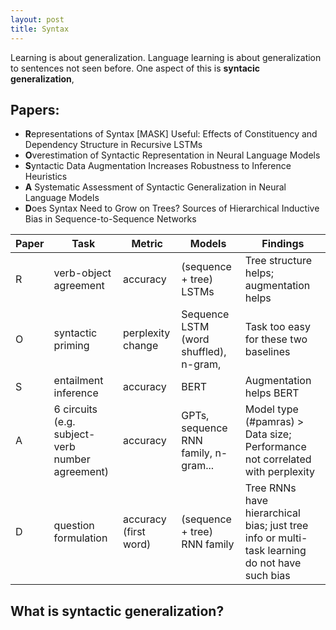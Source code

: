 ```yaml
---
layout: post
title: Syntax
---
```


Learning is about generalization. Language learning is about generalization to sentences not seen before. 
One aspect of this is **syntacic generalization**, 

## Papers:
- **R**epresentations of Syntax [MASK] Useful: Effects of Constituency and Dependency Structure in Recursive LSTMs
- **O**verestimation of Syntactic Representation in Neural Language Models
- **S**yntactic Data Augmentation Increases Robustness to Inference Heuristics
- **A** Systematic Assessment of Syntactic Generalization in Neural Language Models
- **D**oes Syntax Need to Grow on Trees? Sources of Hierarchical Inductive Bias in Sequence-to-Sequence Networks

| **Paper** | **Task** | **Metric** | **Models** | **Findings** |
|-|-|-|-|-|
| R | verb-object agreement | accuracy | (sequence + tree) LSTMs | Tree structure helps; augmentation helps |
| O | syntactic priming | perplexity change | Sequence LSTM (word shuffled), n-gram, | Task too easy for these two baselines  |
| S | entailment inference | accuracy | BERT | Augmentation helps BERT |
| A | 6 circuits (e.g. subject-verb number agreement) | accuracy | GPTs, sequence RNN family, n-gram... | Model type (#pamras) > Data size; Performance not correlated with perplexity |
| D | question formulation | accuracy (first word) | (sequence + tree) RNN family | Tree RNNs have hierarchical bias; just tree info or multi-task learning do not have such bias |

## What is syntactic generalization?

## 